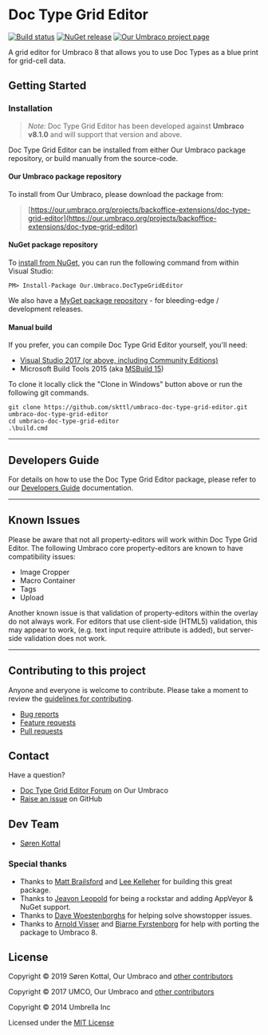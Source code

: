 # Doc Type Grid Editor

[![Build status](https://img.shields.io/appveyor/ci/skttl/umbraco-doc-type-grid-editor.svg)](https://ci.appveyor.com/project/skttl/umbraco-doc-type-grid-editor)
[![NuGet release](https://img.shields.io/nuget/v/Our.Umbraco.DocTypeGridEditor.svg)](https://www.nuget.org/packages/Our.Umbraco.DocTypeGridEditor)
[![Our Umbraco project page](https://img.shields.io/badge/our-umbraco-orange.svg)](https://our.umbraco.org/projects/backoffice-extensions/doc-type-grid-editor)


A grid editor for Umbraco 8 that allows you to use Doc Types as a blue print for grid-cell data.


## Getting Started

### Installation

> *Note:* Doc Type Grid Editor has been developed against **Umbraco v8.1.0** and will support that version and above.

Doc Type Grid Editor can be installed from either Our Umbraco package repository, or build manually from the source-code.

#### Our Umbraco package repository

To install from Our Umbraco, please download the package from:

> [https://our.umbraco.org/projects/backoffice-extensions/doc-type-grid-editor](https://our.umbraco.org/projects/backoffice-extensions/doc-type-grid-editor)

#### NuGet package repository

To [install from NuGet](https://www.nuget.org/packages/Our.Umbraco.DocTypeGridEditor), you can run the following command from within Visual Studio:

	PM> Install-Package Our.Umbraco.DocTypeGridEditor

We also have a [MyGet package repository](https://www.myget.org/gallery/umbraco-packages) - for bleeding-edge / development releases.

#### Manual build

If you prefer, you can compile  Doc Type Grid Editor yourself, you'll need:

* [Visual Studio 2017 (or above, including Community Editions)](https://www.visualstudio.com/downloads/)
* Microsoft Build Tools 2015 (aka [MSBuild 15](https://www.microsoft.com/en-us/download/details.aspx?id=48159))

To clone it locally click the "Clone in Windows" button above or run the following git commands.

	git clone https://github.com/skttl/umbraco-doc-type-grid-editor.git umbraco-doc-type-grid-editor
	cd umbraco-doc-type-grid-editor
	.\build.cmd

---

## Developers Guide

For details on how to use the Doc Type Grid Editor package, please refer to our [Developers Guide](docs/developers-guide.md) documentation.

---

## Known Issues

Please be aware that not all property-editors will work within Doc Type Grid Editor. The following Umbraco core property-editors are known to have compatibility issues:

* Image Cropper
* Macro Container
* Tags
* Upload

Another known issue is that validation of property-editors within the overlay do not always work. For editors that use client-side (HTML5) validation, this may appear to work, (e.g. text input require attribute is added), but server-side validation does not work.

---

## Contributing to this project

Anyone and everyone is welcome to contribute. Please take a moment to review the [guidelines for contributing](CONTRIBUTING.md).

* [Bug reports](CONTRIBUTING.md#bugs)
* [Feature requests](CONTRIBUTING.md#features)
* [Pull requests](CONTRIBUTING.md#pull-requests)


## Contact

Have a question?

* [Doc Type Grid Editor Forum](https://our.umbraco.org/projects/backoffice-extensions/doc-type-grid-editor/doc-type-grid-editor-feedback/) on Our Umbraco
* [Raise an issue](https://github.com/skttl/umbraco-doc-type-grid-editor/issues) on GitHub


## Dev Team

* [Søren Kottal](https://github.com/skttl)

### Special thanks

* Thanks to [Matt Brailsford](https://github.com/mattbrailsford) and [Lee Kelleher](https://github.com/leekelleher) for building this great package.
* Thanks to [Jeavon Leopold](https://github.com/Jeavon) for being a rockstar and adding AppVeyor &amp; NuGet support.
* Thanks to [Dave Woestenborghs](https://github.com/dawoe) for helping solve showstopper issues.
* Thanks to [Arnold Visser](https://github.com/ArnoldV) and [Bjarne Fyrstenborg](https://github.com/bjarnef) for help with porting the package to Umbraco 8.


## License

Copyright &copy; 2019 Søren Kottal, Our Umbraco and [other contributors](https://github.com/skttl/umbraco-doc-type-grid-editor/graphs/contributors)

Copyright &copy; 2017 UMCO, Our Umbraco and [other contributors](https://github.com/skttl/umbraco-doc-type-grid-editor/graphs/contributors)

Copyright &copy; 2014 Umbrella Inc

Licensed under the [MIT License](LICENSE.md)
